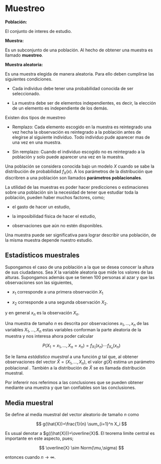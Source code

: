 # Muestreo

**Población:**

El conjunto de interes de estudio. 

**Muestra:**

Es un subconjunto de una población. Al hecho de obtener una muestra es llamado **muestreo**.

**Muestra aleatoria:**

Es una muestra elegida de manera aleatoria. Para ello deben cumplirse las siguientes condiciones.

- Cada individuo debe tener una probabilidad conocida de ser seleccionado. 

- La muestra debe ser de elementos independientes, es decir, la elección de un elemento es independiente de los demás. 

Existen dos tipos de muestreo 

- Remplazo: Cada elemento escogido en la muestra es reintegrado una vez hecha la observación es reintegrado a la población antes de elegirse al siguiente individuo. Todo individuo pude aparecer mas de una vez en una muestra.

- Sin remplazo: Cuando el individuo escogido no es reintegrado a la población y solo puede aparecer una vez en la muestra. 

Una población se considera conocida bajo un modelo $X$ cuando se sabe la distribución de probabilidad $f_X(x)$. A los parámetros de la distribución que discribren a una población son llamados **parámetros poblacionales**. 

La utilidad de las muestras es poder hacer predicciones o estimaciones sobre una población sin la necesidad de tener que estudiar toda la población, pueden haber muchos factores, como;

- el gasto de hacer un estudio,

- la imposibilidad física de hacer el estudio,

- observaciones que aún no estén disponibles.

Una muestra puede ser significativa para lograr describir una población, de la misma muestra depende nuestro estudio. 

## Estadísticos muestrales

Supongamos el caso de una población a la que se desea conocer la altura de sus ciudadanos. Sea $X$ la variable aleatoria que mide los valores de las alturas.  Supongamos además que se tienen 100 personas al azar y que las observaciones son las siguientes, 

- $x_1$ corresponde a una primera observación $X_1$

- $x_2$ corresponde a una segunda observación $X_2$.

y en general $x_n$ es la observación $X_n$. 

Una muestra de tamaño $n$ es descrita por observaciones $x_1, \dots, x_n$ de las variables $X_1, \dots, X_n$ estas variables conforman la parte aleatoria de la muestra y nos interesa ahora poder calcular

$$
P(X_1=x_1, \dots ,X_n=x_n)=f_{X_1}(x_n)\cdots f_{X_n}(x_n)
$$

Se le llama *estádistico muestral* a una función $g$ tal que,  al obtener observaciones del  vector $\hat{X}=(X_1, \dots , X_n)$, el valor $g(\hat{X})$ estima un parámetro poblacional . También a la distribución de $\hat{X}$ se es llamada distribución muestral. 

Por infererir nos referimos a las conclusiones que se pueden obtener mediante una muestra y que tan confiables son las conclusiones.  

## Media muestral

Se define al media muestral del vector aleatorio de tamaño $n$ como 

$$
g(\hat{X})=\frac{1}{n} \sum_{i=1}^n X_i
$$

Es usual denotar a  $g((\hat{X}))=\overline{X}$. El teorema limite central es importante en este aspecto, pues;

$$
\overline{X} \sim Norm(\mu,\sigma)
$$

entonces cuando $n \to \infty$.
